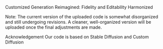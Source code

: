 Customized Generation Reimagined: Fidelity and Editability Harmonized

Note: The current version of the uploaded code is somewhat disorganized and still undergoing revisions. A cleaner, well-organized version will be uploaded once the final adjustments are made.


Acknowledgement
Our code is based on Stable Diffusion and Custom Diffusion
